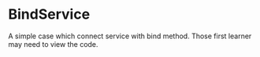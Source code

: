 # BindService
A simple case which connect service with bind method.
Those first learner may need to view the code.
